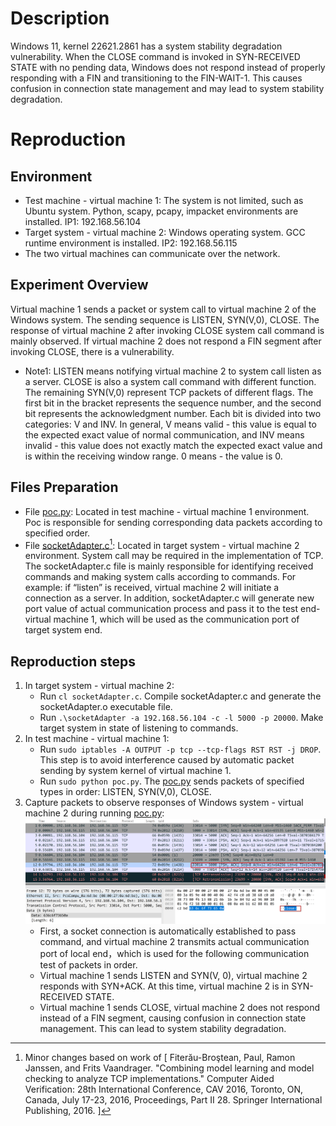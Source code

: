 # Description
Windows 11, kernel 22621.2861 has a system stability degradation vulnerability. When the CLOSE command is invoked in SYN-RECEIVED STATE with no pending data, Windows does not respond instead of properly responding with a FIN and transitioning to the FIN-WAIT-1. This causes confusion in connection state management and may lead to system stability degradation.

# Reproduction
## Environment
* Test machine - virtual machine 1: The system is not limited, such as Ubuntu system. Python, scapy, pcapy, impacket environments are installed. IP1: 192.168.56.104
* Target system - virtual machine 2: Windows operating system. GCC runtime environment is installed. IP2: 192.168.56.115
* The two virtual machines can communicate over the network.

## Experiment Overview
Virtual machine 1 sends a packet or system call to virtual machine 2 of the Windows system. The sending sequence is LISTEN, SYN(V,0), CLOSE. The response of virtual machine 2 after invoking CLOSE system call command is mainly observed. If virtual machine 2 does not respond a FIN segment after invoking CLOSE, there is a vulnerability. 
* Note1: LISTEN means notifying virtual machine 2 to system call listen as a server. CLOSE is also a system call command with different function. The remaining SYN(V,0) represent TCP packets of different flags. The first bit in the bracket represents the sequence number, and the second bit represents the acknowledgment number. Each bit is divided into two categories: V and INV. ​​In general​​, V means valid - this value is equal to the expected exact value of normal communication, and INV means invalid - this value does not exactly match the expected exact value and is within the receiving window range. 0 means - the value is 0.

## Files Preparation
* File [poc.py](https://github.com/zq-star/TCP-Vuln-Report/blob/master/Windows-11/tcp-close-system-call-in-syn-received/poc.py): Located in test machine - virtual machine 1 environment. Poc is responsible for sending corresponding data packets according to specified order. 
* File [socketAdapter.c](https://github.com/zq-star/TCP-Vuln-Report/blob/master/Windows-11/SutAdapter/socketAdapter.c)[^socketAdapterCode]: Located in target system - virtual machine 2 environment. System call may be required in the implementation of TCP. The socketAdapter.c file is mainly responsible for identifying received commands and making system calls according to commands. For example: if “listen” is received, virtual machine 2 will initiate a connection as a server. In addition, socketAdapter.c will generate new port value of actual communication process and pass it to the test end-virtual machine 1, which will be used as the communication port of target system end.

## Reproduction steps
1. In target system - virtual machine 2:
   * Run `cl socketAdapter.c`. Compile socketAdapter.c and generate the socketAdapter.o executable file. 
   * Run `.\socketAdapter -a 192.168.56.104 -c -l 5000 -p 20000`. Make target system in state of listening to commands.
2. In test machine - virtual machine 1:
   * Run `sudo iptables -A OUTPUT -p tcp --tcp-flags RST RST -j DROP`. This step is to avoid interference caused by automatic packet sending by system kernel of virtual machine 1.
   * Run `sudo python poc.py`. The [poc.py](https://github.com/zq-star/TCP-Vuln-Report/blob/master/Windows-11/tcp-close-system-call-in-syn-received/poc.py) sends packets of specified types in order: LISTEN, SYN(V,0), CLOSE.
3. Capture packets to observe responses of Windows system - virtual machine 2 during running [poc.py](https://github.com/zq-star/TCP-Vuln-Report/blob/master/Windows-11/tcp-close-system-call-in-syn-received/poc.py):
![packets](https://github.com/zq-star/TCP-Vuln-Report/blob/master/Windows-11/pictures/tcp-close-system-call-in-syn-received.png)
   * First, a socket connection is automatically established to pass command, and virtual machine 2 transmits actual communication port of local end，which is used for the following communication test of packets in order.
   * Virtual machine 1 sends LISTEN and SYN(V, 0), virtual machine 2 responds with SYN+ACK. At this time, virtual machine 2 is in SYN-RECEIVED STATE.
   * Virtual machine 1 sends CLOSE, virtual machine 2 does not respond instead of a FIN segment, causing confusion in connection state management. This can lead to system stability degradation.
  
[^socketAdapterCode]: Minor changes based on work of [ Fiterău-Broştean, Paul, Ramon Janssen, and Frits Vaandrager. "Combining model learning and model checking to analyze TCP implementations." Computer Aided Verification: 28th International Conference, CAV 2016, Toronto, ON, Canada, July 17-23, 2016, Proceedings, Part II 28. Springer International Publishing, 2016. ]





